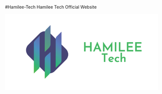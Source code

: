 #Hamilee-Tech
Hamilee Tech Official Website

![alt text](https://github.com/Abudi-seid10/Hamilee-Tech/blob/main/DOCS/hamilee.png?raw=true)
